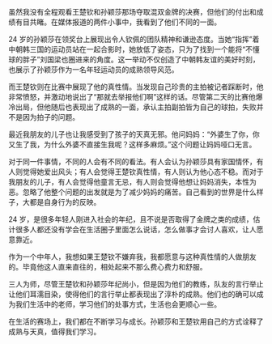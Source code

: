 虽然我没有全程观看王楚钦和孙颖莎那场夺取混双金牌的决赛，但他们的付出和成绩有目共睹。在媒体报道的两件小事中，我看到了他们不同的一面。

24 岁的孙颖莎在领奖台上展现出令人钦佩的团队精神和谦逊态度。当她“指挥”着中朝韩三国的运动员站在一起合影时，她放低了姿态，只为了找到一个能将“不懂球的胖子”刘国梁也圈进来的角度。这一举动不仅创造了中朝韩友谊的美好时刻，也展示了孙颖莎作为一名年轻运动员的成熟领导风范。

而王楚钦则在比赛中展现了他的真性情。当发现自己珍贵的主拍被记者踩断时，他非常愤怒，并激动地说出了“那就去举报他们啊”这样的话。尽管第二天的比赛他爆冷出局，但他随后也表现出了成熟的一面，承认主拍副拍皆为自己的球拍，失败并不是因为拍子的问题。

最近我朋友的儿子也让我感受到了孩子的天真无邪。他问妈妈：“外婆生了你，你又生了我，为什么外婆不直接生我呢？这样多麻烦。”这个问题让妈妈哑口无言。

对于同一件事情，不同的人会有不同的看法。有人会认为孙颖莎具有家国情怀，有人则觉得她爱出风头；有人会觉得王楚钦真性情，有人则认为他心态不稳。而对于我朋友的儿子，有人会觉得他童言无忌，有人则会觉得他想让妈妈消失，本性为恶。忽略了他整个问题的出发就是为了减少妈妈的痛苦。自己看到的世界是什么样子，大都是自身行为的反映。

24 岁，是很多年轻人刚进入社会的年纪，且不说是否取得了金牌之类的成绩，估计很多人都还没有学会在生活圈子里面怎么说话，怎么做事才会讨人喜欢，让人愿意靠近。

作为一个中年人，我想如果王楚钦不嫌弃我，我都愿意与这种真性情的人做朋友的。毕竟他这人直来直往的，相处起来不那么费心费力和舒服。

三人为师，尽管王楚钦和孙颖莎年纪尚小，但是因为他们的教练，队友的言行举止让他们耳濡目染，使得他们的言行举止都表现出了淳朴的成熟。他们也的确可以成为我们生活中的老师，学习他们的处事方式，生活也会更顺心一些。

在生活的赛场上，我们都在不断学习与成长。孙颖莎和王楚钦用自己的方式诠释了成熟与天真，值得我们学习。
